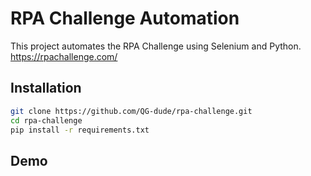 # RPA Challenge Automation

This project automates the RPA Challenge using Selenium and Python.
https://rpachallenge.com/

## Installation
```bash
git clone https://github.com/QG-dude/rpa-challenge.git
cd rpa-challenge
pip install -r requirements.txt
```

## Demo

